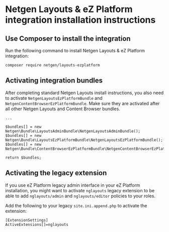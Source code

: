 # Netgen Layouts & eZ Platform integration installation instructions

## Use Composer to install the integration

Run the following command to install Netgen Layouts & eZ Platform integration:

```
composer require netgen/layouts-ezplatform
```

## Activating integration bundles

After completing standard Netgen Layouts install instructions, you also need to
activate `NetgenLayoutsEzPlatformBundle` and `NetgenContentBrowserEzPlatformBundle`.
Make sure they are activated after all other Netgen Layouts and Content Browser bundles.

```
...

$bundles[] = new Netgen\Bundle\LayoutsAdminBundle\NetgenLayoutsAdminBundle();
$bundles[] = new Netgen\Bundle\LayoutsEzPlatformBundle\NetgenLayoutsEzPlatformBundle();
$bundles[] = new Netgen\Bundle\ContentBrowserEzPlatformBundle\NetgenContentBrowserEzPlatformBundle();

return $bundles;
```

## Activating the legacy extension

If you use eZ Platform legacy admin interface in your eZ Platform installation,
you might want to activate `nglayouts` legacy extension to be able to add
`nglayouts/admin` and `nglayouts/editor` policies to your roles.

Add the following to your legacy `site.ini.append.php` to activate the
extension:

```
[ExtensionSettings]
ActiveExtensions[]=nglayouts
```
